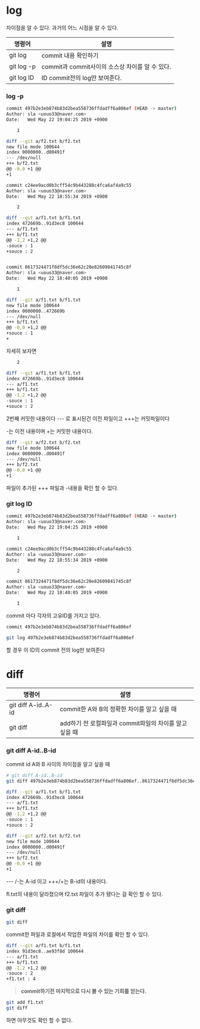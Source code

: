 # log

차이점을 알 수 있다. 과거의 어느 시점을 알 수 있다.

| 명령어     | 설명                                            |
| ---------- | ----------------------------------------------- |
| git log    | commit 내용 확인하기                            |
| git log -p | commit과 commit사이의 소스상 차이를 알 수 있다. |
| git log ID | ID commit전의 log만 보여준다.                   |

### log -p

```sh
commit 497b2e3eb874b83d2bea558736ffdadff6a806ef (HEAD -> master)
Author: sla <uouo33@naver.com>
Date:   Wed May 22 19:04:25 2019 +0900

    1

diff --git a/f2.txt b/f2.txt
new file mode 100644
index 0000000..d00491f
--- /dev/null
+++ b/f2.txt
@@ -0,0 +1 @@
+1

commit c24ee9acd0b3cff54c9b443288c4fca6af4a9c55
Author: sla <uouo33@naver.com>
Date:   Wed May 22 18:55:34 2019 +0900

    2

diff --git a/f1.txt b/f1.txt
index 472669b..91d3ec8 100644
--- a/f1.txt
+++ b/f1.txt
@@ -1,2 +1,2 @@
-souce : 1
+souce : 2


commit 8617324471f8df5dc36e62c20e82609841745c8f
Author: sla <uouo33@naver.com>
Date:   Wed May 22 18:40:05 2019 +0900

    1

diff --git a/f1.txt b/f1.txt
new file mode 100644
index 0000000..472669b
--- /dev/null
+++ b/f1.txt
@@ -0,0 +1,2 @@
+souce : 1
+
```

자세히 보자면 

```sh
    2

diff --git a/f1.txt b/f1.txt
index 472669b..91d3ec8 100644
--- a/f1.txt
+++ b/f1.txt
@@ -1,2 +1,2 @@
-souce : 1
+souce : 2
```

2번째 커밋한 내용이다
--- 로 표시된건 이전 파일이고
+++는 커밋파일이다

-는 이전 내용이며
+는 커밋한 내용이다.

```sh
diff --git a/f2.txt b/f2.txt
new file mode 100644
index 0000000..d00491f
--- /dev/null
+++ b/f2.txt
@@ -0,0 +1 @@
+1
```

파일이 추가된 +++ 파일과 -내용을 확인 할 수 있다.

### git  log ID

```sh
commit 497b2e3eb874b83d2bea558736ffdadff6a806ef (HEAD -> master)
Author: sla <uouo33@naver.com>
Date:   Wed May 22 19:04:25 2019 +0900

    1

commit c24ee9acd0b3cff54c9b443288c4fca6af4a9c55
Author: sla <uouo33@naver.com>
Date:   Wed May 22 18:55:34 2019 +0900

    2

commit 8617324471f8df5dc36e62c20e82609841745c8f
Author: sla <uouo33@naver.com>
Date:   Wed May 22 18:40:05 2019 +0900

    1
```

commit 마다 각자의 고유ID를 가지고 있다.

```sh
commit 497b2e3eb874b83d2bea558736ffdadff6a806ef
```

```sh
git log 497b2e3eb874b83d2bea558736ffdadff6a806ef
```

할 경우 이 ID의 commit 전의 log만 보여준다

 # diff

| 명령어              | 설명                                                   |
| ------------------- | ------------------------------------------------------ |
| git diff A-id..A-id | commit한 A와 B의 정확한 차이를 알고 싶을 때            |
| git diff            | add하기 전 로컬파일과 commit파일의 차이를 알고 싶을 때 |



### git diff A-id..B-id

commit id A와 B 사이의 차이점을 알고 싶을 때

```sh
# git diff A-id..B-id
git diff 497b2e3eb874b83d2bea558736ffdadff6a806ef..8617324471f8df5dc36e62c20e82609841745c8f

```

```sh
diff --git a/f1.txt b/f1.txt
index 472669b..91d3ec8 100644
--- a/f1.txt
+++ b/f1.txt
@@ -1,2 +1,2 @@
-souce : 1
+souce : 2

diff --git a/f2.txt b/f2.txt
new file mode 100644
index 0000000..d00491f
--- /dev/null
+++ b/f2.txt
@@ -0,0 +1 @@
+1
```

--- /-는 A-id 이고 
+++/+는 B-id의 내용이다.

fl.txt의 내용이 달라졌으며 f2.txt 파일이 추가 됐다는 걸 확인 할 수 있다.

### git diff

```sh
git diff
```

commit한 파일과 로컬에서 작업한 파일의 차이를 확인 할 수 있다.

```sh
diff --git a/f1.txt b/f1.txt
index 91d3ec8..ae93f8d 100644
--- a/f1.txt
+++ b/f1.txt
@@ -1,2 +1,2 @@
-souce : 2
+f1.txt : 4
```

>  **commit하기전 마지막으로 다시 볼 수 있는 기회를 얻는다.**

```sh
git add f1.txt
git diff
```

하면 아무것도 확인 할 수 없다.